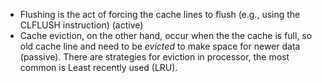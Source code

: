 - Flushing is the act of forcing the cache lines to flush (e.g., using the CLFLUSH instruction) (active)
- Cache eviction, on the other hand, occur when the the cache is full, so old cache line and need to be  *evicted* to make space for newer data (passive).  There are strategies for eviction in processor, the most common is Least recently used (LRU).